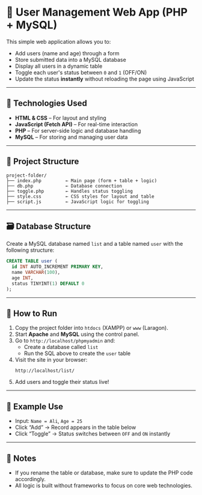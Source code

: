 # 📝 User Management Web App (PHP + MySQL)

This simple web application allows you to:

- Add users (name and age) through a form  
- Store submitted data into a MySQL database  
- Display all users in a dynamic table  
- Toggle each user's status between `0` and `1` (OFF/ON)  
- Update the status **instantly** without reloading the page using JavaScript

---

## 🔧 Technologies Used

- **HTML & CSS** – For layout and styling  
- **JavaScript (Fetch API)** – For real-time interaction  
- **PHP** – For server-side logic and database handling  
- **MySQL** – For storing and managing user data

---

## 📂 Project Structure

```
project-folder/
├── index.php         ← Main page (form + table + logic)
├── db.php            ← Database connection
├── toggle.php        ← Handles status toggling
├── style.css         ← CSS styles for layout and table
├── script.js         ← JavaScript logic for toggling
```

---

## 🗃️ Database Structure

Create a MySQL database named `list` and a table named `user` with the following structure:

```sql
CREATE TABLE user (
  id INT AUTO_INCREMENT PRIMARY KEY,
  name VARCHAR(100),
  age INT,
  status TINYINT(1) DEFAULT 0
);
```

---

## 🚀 How to Run

1. Copy the project folder into `htdocs` (XAMPP) or `www` (Laragon).
2. Start **Apache** and **MySQL** using the control panel.
3. Go to `http://localhost/phpmyadmin` and:
   - Create a database called `list`
   - Run the SQL above to create the `user` table
4. Visit the site in your browser:
   ```
   http://localhost/list/
   ```
5. Add users and toggle their status live!

---

## 🧪 Example Use

- Input: `Name = Ali`, `Age = 25`
- Click “Add” → Record appears in the table below
- Click “Toggle” → Status switches between `OFF` and `ON` instantly

---

## 📌 Notes

- If you rename the table or database, make sure to update the PHP code accordingly.
- All logic is built without frameworks to focus on core web technologies.

